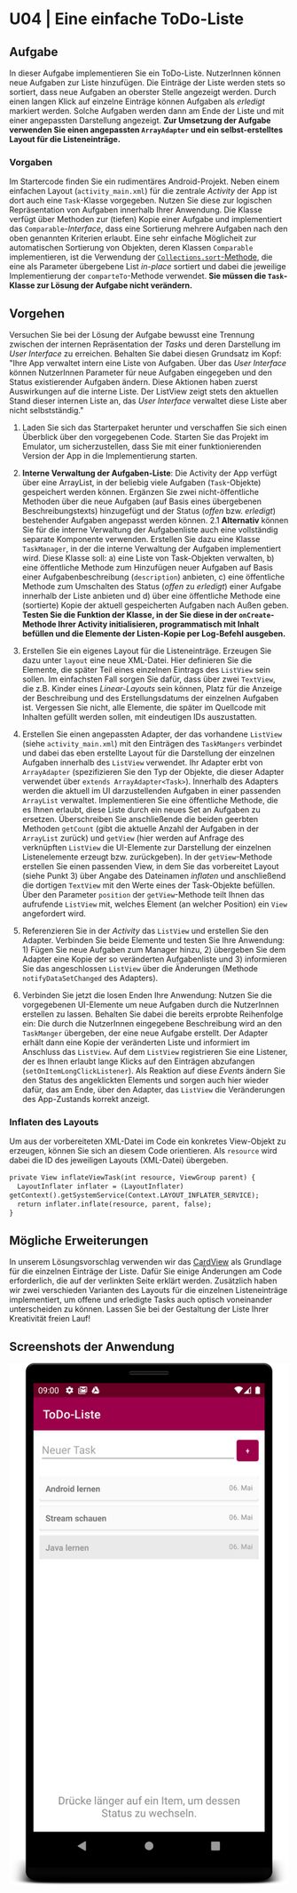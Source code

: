 # U04 | Eine einfache ToDo-Liste

## Aufgabe

In dieser Aufgabe implementieren Sie ein ToDo-Liste. NutzerInnen können neue Aufgaben zur Liste hinzufügen. Die Einträge der Liste werden stets so sortiert, dass neue Aufgaben an oberster Stelle angezeigt werden. Durch einen langen Klick auf einzelne Einträge können Aufgaben als *erledigt* markiert werden. Solche Aufgaben werden dann am Ende der Liste und mit einer angepassten Darstellung angezeigt. **Zur Umsetzung der Aufgabe verwenden Sie einen angepassten `ArrayAdapter` und ein selbst-erstelltes Layout für die Listeneinträge.**

### Vorgaben

Im Startercode finden Sie ein rudimentäres Android-Projekt. Neben einem einfachen Layout (`activity_main.xml`) für die zentrale *Activity* der App ist dort auch eine `Task`-Klasse vorgegeben. Nutzen Sie diese zur logischen Repräsentation von Aufgaben innerhalb Ihrer Anwendung. Die Klasse verfügt  über Methoden zur (tiefen) Kopie einer Aufgabe und implementiert das `Comparable`-*Interface*, dass eine Sortierung mehrere Aufgaben nach den oben genannten Kriterien erlaubt. Eine sehr einfache Möglicheit zur automatischen Sortierung von Objekten, deren Klassen `Comparable` implementieren, ist die Verwendung der [`Collections.sort`-Methode](https://docs.oracle.com/javase/8/docs/api/java/util/Collections.html#sort-java.util.List-), die eine als Parameter übergebene List *in-place* sortiert und dabei die jeweilige Implementierung der `comparteTo`-Methode verwendet. **Sie müssen die `Task`-Klasse zur Lösung der Aufgabe nicht verändern.**


## Vorgehen

Versuchen Sie bei der Lösung der Aufgabe bewusst eine Trennung zwischen der internen Repräsentation der *Tasks* und deren Darstellung im *User Interface* zu erreichen. Behalten Sie dabei diesen Grundsatz im Kopf: "Ihre App verwaltet intern eine Liste von Aufgaben. Über das *User Interface* können NutzerInnen Parameter für neue Aufgaben eingegeben und den Status existierender Aufgaben ändern. Diese Aktionen haben zuerst Auswirkungen auf die interne Liste. Der ListView zeigt stets den aktuellen Stand dieser internen Liste an, das *User Interface* verwaltet diese Liste aber nicht selbstständig."

1. Laden Sie sich das Starterpaket herunter und verschaffen Sie sich einen Überblick über den vorgegebenen Code. Starten Sie das Projekt im Emulator, um sicherzustellen, dass Sie mit einer funktionierenden Version der App in die Implementierung starten.

2. **Interne Verwaltung der Aufgaben-Liste**: Die Activity der App verfügt über eine ArrayList, in der beliebig viele Aufgaben (`Task`-Objekte) gespeichert werden können. Ergänzen Sie zwei nicht-öffentliche Methoden über die neue Aufgaben (auf Basis eines übergebenen Beschreibungstexts) hinzugefügt und der Status (*offen* bzw. *erledigt*) bestehender Aufgaben angepasst werden können. 
  2.1 **Alternativ** können Sie für die interne Verwaltung der Aufgabenliste auch eine vollständig separate Komponente verwenden. Erstellen Sie dazu eine Klasse `TaskManager`, in der die interne Verwaltung der Aufgaben implementiert wird. Diese Klasse soll: a) eine Liste von Task-Objekten verwalten, b) eine öffentliche Methode zum Hinzufügen neuer Aufgaben auf Basis einer Aufgabenbeschreibung (`description`) anbieten, c) eine öffentliche Methode zum Umschalten des Status (*offen* zu *erledigt*) einer Aufgabe innerhalb der Liste anbieten und d) über eine öffentliche Methode eine (sortierte) Kopie der aktuell gespeicherten Aufgaben nach Außen geben. 
**Testen Sie die Funktion der Klasse, in der Sie diese in der `onCreate`-Methode Ihrer Activity initialisieren, programmatisch mit Inhalt befüllen und die Elemente der Listen-Kopie per Log-Befehl ausgeben.**

3. Erstellen Sie ein eigenes Layout für die Listeneinträge. Erzeugen Sie dazu unter `layout` eine neue XML-Datei. Hier definieren Sie die Elemente, die später Teil eines einzelnen Eintrags des `ListView`  sein sollen. Im einfachsten Fall sorgen Sie dafür, dass über zwei `TextView`, die z.B. Kinder eines *Linear-Layouts* sein können, Platz für die Anzeige der Beschreibung und des Erstellungsdatums der einzelnen Aufgaben ist. Vergessen Sie nicht, alle Elemente, die später im Quellcode mit Inhalten gefüllt werden sollen, mit eindeutigen IDs auszustatten.

4. Erstellen Sie einen angepassten Adapter, der das vorhandene `ListView` (siehe `activity_main.xml`) mit den Einträgen des `TaskMangers` verbindet und dabei das eben erstellte Layout für die Darstellung der einzelnen Aufgaben innerhalb des `ListView` verwendet. Ihr Adapter erbt von `ArrayAdapter` (spezifizieren Sie den Typ der Objekte, die dieser Adapter verwendet über `extends ArrayAdapter<Task>`). Innerhalb des Adapters werden die aktuell im UI darzustellenden Aufgaben in einer passenden `ArrayList` verwaltet. Implementieren Sie eine öffentliche Methode, die es Ihnen erlaubt, diese Liste durch ein neues Set an Aufgaben zu ersetzen. Überschreiben Sie anschließende die beiden geerbten Methoden `getCount` (gibt die aktuelle Anzahl der Aufgaben in der `ArrayList` zurück) und `getView` (hier werden auf Anfrage des verknüpften `ListView` die UI-Elemente zur Darstellung der einzelnen Listenelemente erzeugt bzw. zurückgeben). In der `getView`-Methode erstellen Sie einen passenden View, in dem Sie das vorbereitet Layout (siehe Punkt 3) über Angabe des Dateinamen *inflaten* und anschließend die dortigen `TextView` mit den Werte eines der Task-Objekte befüllen. Über den Parameter `position` der `getView`-Methode teilt Ihnen das aufrufende `ListView` mit, welches Element (an welcher Position) ein `View` angefordert wird.

5. Referenzieren Sie in der *Activity* das `ListView` und erstellen Sie den Adapter. Verbinden Sie beide Elemente und testen Sie Ihre Anwendung: 1) Fügen Sie neue Aufgaben zum Manager hinzu, 2) übergeben Sie dem Adapter eine Kopie der so veränderten Aufgabenliste und 3) informieren Sie das angeschlossen `ListView` über die Änderungen (Methode `notifyDataSetChanged` des Adapters).

6. Verbinden Sie jetzt die losen Enden Ihre Anwendung: Nutzen Sie die vorgegebenen UI-Elemente um neue Aufgaben durch die NutzerInnen erstellen zu lassen. Behalten Sie dabei die bereits erprobte Reihenfolge ein: Die durch die NutzerInnen eingegebene Beschreibung wird an den `TaskManger` übergeben, der eine neue Aufgabe erstellt. Der Adapter erhält dann eine Kopie der veränderten Liste und informiert im Anschluss das `ListView`. Auf dem `ListView` registrieren Sie eine Listener, der es Ihnen erlaubt lange Klicks auf den Einträgen abzufangen (`setOnItemLongClickListener`). Als Reaktion auf diese *Events* ändern Sie den Status des angeklickten Elements und sorgen auch hier wieder dafür, das am Ende, über den Adapter, das `ListView` die Veränderungen des App-Zustands korrekt anzeigt.

### Inflaten des Layouts

Um aus der vorbereiteten XML-Datei im Code ein konkretes View-Objekt zu erzeugen, können Sie sich an diesem Code orientieren. Als `resource` wird dabei die ID des jeweiligen Layouts (XML-Datei) übergeben.

```
private View inflateViewTask(int resource, ViewGroup parent) {
  LayoutInflater inflater = (LayoutInflater) getContext().getSystemService(Context.LAYOUT_INFLATER_SERVICE);
  return inflater.inflate(resource, parent, false);
}
```

## Mögliche Erweiterungen

In unserem Lösungsvorschlag verwenden wir das [CardView](https://developer.android.com/jetpack/androidx/releases/cardview) als Grundlage für die einzelnen Einträge der Liste. Dafür Sie einige Änderungen am Code erforderlich, die auf der verlinkten Seite erklärt werden. Zusätzlich haben wir zwei verschieden Varianten des Layouts für die einzelnen Listeneinträge implementiert, um offene und erledigte Tasks auch optisch voneinander unterscheiden zu können. Lassen Sie bei der Gestaltung der Liste Ihrer Kreativität freien Lauf!

## Screenshots der Anwendung
![Screenshots der ToDo-App](./docs/screenshot_possible_result.png )

